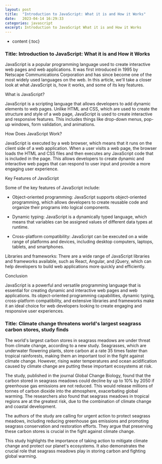 ```yaml
---
layout: post
title:  "Introduction to JavaScript: What it is and How it Works"
date:   2023-04-14 16:29:33
categories: javascript
excerpt: Introduction to JavaScript What it is and How it Works
---
```


* content
{:toc}

### Title: Introduction to JavaScript: What it is and How it Works

JavaScript is a popular programming language used to create interactive web pages and web applications. It was first introduced in 1995 by Netscape Communications Corporation and has since become one of the most widely used languages on the web. In this article, we'll take a closer look at what JavaScript is, how it works, and some of its key features.

What is JavaScript?

JavaScript is a scripting language that allows developers to add dynamic elements to web pages. Unlike HTML and CSS, which are used to create the structure and style of a web page, JavaScript is used to create interactive and responsive features. This includes things like drop-down menus, pop-up windows, form validation, and animations.

How Does JavaScript Work?

JavaScript is executed by a web browser, which means that it runs on the client side of a web application. When a user visits a web page, the browser loads the HTML and CSS files and then executes any JavaScript code that is included in the page. This allows developers to create dynamic and interactive web pages that can respond to user input and provide a more engaging user experience.

Key Features of JavaScript

Some of the key features of JavaScript include:

* Object-oriented programming: JavaScript supports object-oriented programming, which allows developers to create reusable code and organize their programs into logical components.

* Dynamic typing: JavaScript is a dynamically typed language, which means that variables can be assigned values of different data types at runtime.

* Cross-platform compatibility: JavaScript can be executed on a wide range of platforms and devices, including desktop computers, laptops, tablets, and smartphones.

Libraries and frameworks: There are a wide range of JavaScript libraries and frameworks available, such as React, Angular, and jQuery, which can help developers to build web applications more quickly and efficiently.

Conclusion

JavaScript is a powerful and versatile programming language that is essential for creating dynamic and interactive web pages and web applications. Its object-oriented programming capabilities, dynamic typing, cross-platform compatibility, and extensive libraries and frameworks make it an ideal choice for web developers looking to create engaging and responsive user experiences.

### Title: Climate change threatens world's largest seagrass carbon stores, study finds

The world's largest carbon stores in seagrass meadows are under threat from climate change, according to a new study. Seagrasses, which are underwater flowering plants, store carbon at a rate 35 times faster than tropical rainforests, making them an important tool in the fight against climate change. However, rising water temperatures and ocean acidification caused by climate change are putting these important ecosystems at risk.

The study, published in the journal Global Change Biology, found that the carbon stored in seagrass meadows could decline by up to 10% by 2050 if greenhouse gas emissions are not reduced. This would release millions of tonnes of carbon dioxide into the atmosphere, exacerbating global warming. The researchers also found that seagrass meadows in tropical regions are at the greatest risk, due to the combination of climate change and coastal development.

The authors of the study are calling for urgent action to protect seagrass meadows, including reducing greenhouse gas emissions and promoting seagrass conservation and restoration efforts. They argue that preserving these carbon stores is crucial in the fight against climate change.

This study highlights the importance of taking action to mitigate climate change and protect our planet's ecosystems. It also demonstrates the crucial role that seagrass meadows play in storing carbon and fighting global warming.

